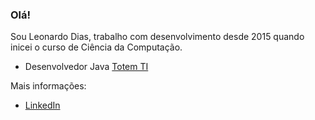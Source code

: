 ### Olá!

Sou Leonardo Dias, trabalho com desenvolvimento desde 2015 quando inicei o curso de Ciência da Computação.

- Desenvolvedor Java [Totem TI](http://www.totemti.com.br/)

Mais informações:

- [LinkedIn](https://www.linkedin.com/in/leonardo-dias-938416143/)
